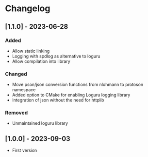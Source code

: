 # Changelog

## [1.1.0] - 2023-06-28
### Added
- Allow static linking
- Logging with spdlog as alternative to loguru
- Allow compilation into library

### Changed
- Move pson/json conversion functions from nlohmann to protoson namespace
- Added option to CMake for enabling Loguru logging library
- Integration of json without the need for httplib

### Removed
- Unmaintained loguru library

## [1.0.0] - 2023-09-03
- First version

